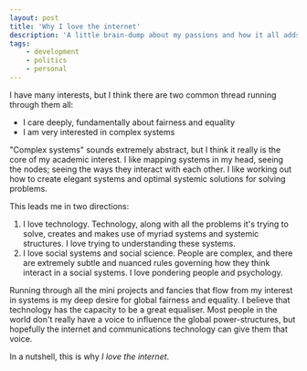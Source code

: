 ```yaml
---
layout: post
title: 'Why I love the internet'
description: 'A little brain-dump about my passions and how it all adds up to absolutely loving the internet and everything it stands for'
tags:
    - development
    - politics
    - personal
---
```


I have many interests, but I think there are two common thread running through them all:

- I care deeply, fundamentally about fairness and equality
- I am very interested in complex systems

"Complex systems" sounds extremely abstract, but I think it really is the core of my academic interest. I like mapping systems in my head, seeing the nodes; seeing the ways they interact with each other. I like working out how to create elegant systems and optimal systemic solutions for solving problems.

This leads me in two directions:

1. I love technology. Technology, along with all the problems it's trying to solve, creates and makes use of myriad systems and systemic structures. I love trying to understanding these systems.
2. I love social systems and social science. People are complex, and there are extremely subtle and nuanced rules governing how they think interact in a social systems. I love pondering people and psychology.

Running through all the mini projects and fancies that flow from my interest in systems is my deep desire for global fairness and equality. I believe that technology has the capacity to be a great equaliser. Most people in the world don't really have a voice to influence the global power-structures, but hopefully the internet and communications technology can give them that voice.

In a nutshell, this is why *I love the internet*.
